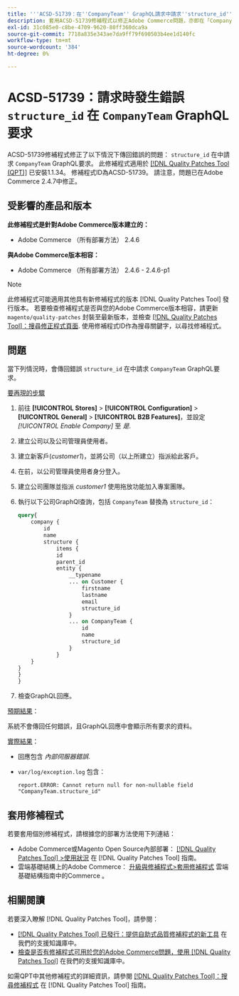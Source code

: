 ```yaml
---
title: '''ACSD-51739：在''CompanyTeam'' GraphQL請求中請求''structure_id''時發生錯誤'
description: 套用ACSD-51739修補程式以修正Adobe Commerce問題，亦即在「CompanyTeam」GraphQL請求中要求「structure_id」時傳回錯誤。
exl-id: 31c085e0-c8be-4709-9620-80ff360dca9a
source-git-commit: 7718a835e343ae7da9ff79f690503b4ee1d140fc
workflow-type: tm+mt
source-wordcount: '384'
ht-degree: 0%

---
```


# ACSD-51739：請求時發生錯誤 `structure_id` 在 `CompanyTeam` GraphQL要求

ACSD-51739修補程式修正了以下情況下傳回錯誤的問題： `structure_id` 在中請求 `CompanyTeam` GraphQL要求。 此修補程式適用於 [[!DNL Quality Patches Tool (QPT)]](/help/announcements/adobe-commerce-announcements/magento-quality-patches-released-new-tool-to-self-serve-quality-patches.md) 已安裝1.1.34。 修補程式ID為ACSD-51739。 請注意，問題已在Adobe Commerce 2.4.7中修正。

## 受影響的產品和版本

**此修補程式是針對Adobe Commerce版本建立的：**

* Adobe Commerce （所有部署方法） 2.4.6

**與Adobe Commerce版本相容：**

* Adobe Commerce （所有部署方法） 2.4.6 - 2.4.6-p1

>[!NOTE]
>
>此修補程式可能適用其他具有新修補程式的版本 [!DNL Quality Patches Tool] 發行版本。 若要檢查修補程式是否與您的Adobe Commerce版本相容，請更新 `magento/quality-patches` 封裝至最新版本，並檢查 [[!DNL Quality Patches Tool]：搜尋修正程式頁面](https://experienceleague.adobe.com/tools/commerce-quality-patches/index.html). 使用修補程式ID作為搜尋關鍵字，以尋找修補程式。

## 問題

當下列情況時，會傳回錯誤 `structure_id` 在中請求 `CompanyTeam` GraphQL要求。

<u>要再現的步驟</u>

1. 前往 **[!UICONTROL Stores]** > **[!UICONTROL Configuration]** > **[!UICONTROL General]** > **[!UICONTROL B2B Features]**，並設定 *[!UICONTROL Enable Company]* 至 *是*.
1. 建立公司以及公司管理員使用者。
1. 建立新客戶(*customer1*)，並將公司（以上所建立）指派給此客戶。
1. 在前，以公司管理員使用者身分登入。
1. 建立公司團隊並指派 *customer1* 使用拖放功能加入專案團隊。
1. 執行以下公司GraphQl查詢，包括 `CompanyTeam` 替換為 `structure_id`：

   ```GraphQL
   query{
       company {
           id
           name
           structure {
               items {
               id
               parent_id
               entity {
                   __typename
                   ... on Customer {
                       firstname
                       lastname
                       email
                       structure_id
                   }
                   ... on CompanyTeam {
                       id
                       name
                       structure_id
                   }
               }
       }
   }
   }
   }
   ```

1. 檢查GraphQL回應。

<u>預期結果</u>：

系統不會傳回任何錯誤，且GraphQL回應中會顯示所有要求的資料。

<u>實際結果</u>：

* 回應包含 *內部伺服器錯誤*.
* `var/log/exception.log` 包含：

  ```
  report.ERROR: Cannot return null for non-nullable field "CompanyTeam.structure_id"
  ```

## 套用修補程式

若要套用個別修補程式，請根據您的部署方法使用下列連結：

* Adobe Commerce或Magento Open Source內部部署： [[!DNL Quality Patches Tool] >使用狀況](https://experienceleague.adobe.com/docs/commerce-operations/tools/quality-patches-tool/usage.html) 在 [!DNL Quality Patches Tool] 指南。
* 雲端基礎結構上的Adobe Commerce： [升級與修補程式>套用修補程式](https://experienceleague.adobe.com/docs/commerce-cloud-service/user-guide/develop/upgrade/apply-patches.html) 雲端基礎結構指南中的Commerce 。

## 相關閱讀

若要深入瞭解 [!DNL Quality Patches Tool]，請參閱：

* [[!DNL Quality Patches Tool] 已發行：提供自助式品質修補程式的新工具](/help/announcements/adobe-commerce-announcements/magento-quality-patches-released-new-tool-to-self-serve-quality-patches.md) 在我們的支援知識庫中。
* [檢查是否有修補程式可用於您的Adobe Commerce問題，使用 [!DNL Quality Patches Tool]](/help/support-tools/patches-available-in-qpt-tool/check-patch-for-magento-issue-with-magento-quality-patches.md) 在我們的支援知識庫中。

如需QPT中其他修補程式的詳細資訊，請參閱 [[!DNL Quality Patches Tool]：搜尋修補程式](https://experienceleague.adobe.com/tools/commerce-quality-patches/index.html) 在 [!DNL Quality Patches Tool] 指南。

